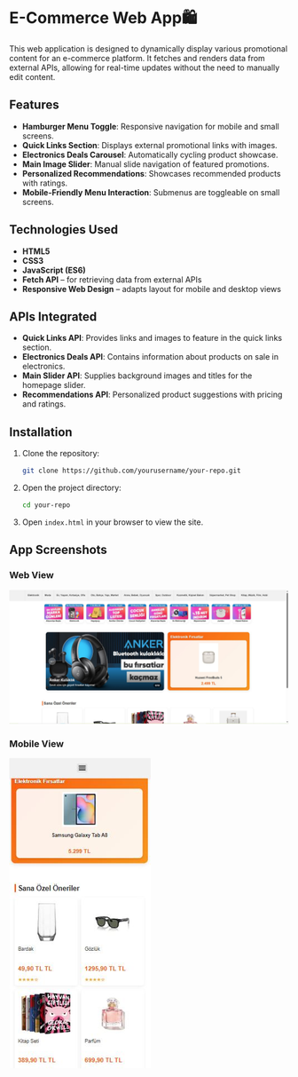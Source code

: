 
# E-Commerce Web App🛍️

This web application is designed to dynamically display various promotional content for an e-commerce platform. It fetches and renders data from external APIs, allowing for real-time updates without the need to manually edit content.

## Features

- **Hamburger Menu Toggle**: Responsive navigation for mobile and small screens.
- **Quick Links Section**: Displays external promotional links with images.
- **Electronics Deals Carousel**: Automatically cycling product showcase.
- **Main Image Slider**: Manual slide navigation of featured promotions.
- **Personalized Recommendations**: Showcases recommended products with ratings.
- **Mobile-Friendly Menu Interaction**: Submenus are toggleable on small screens.

## Technologies Used

- **HTML5**
- **CSS3**
- **JavaScript (ES6)**
- **Fetch API** – for retrieving data from external APIs
- **Responsive Web Design** – adapts layout for mobile and desktop views

## APIs Integrated

- **Quick Links API**: Provides links and images to feature in the quick links section.
- **Electronics Deals API**: Contains information about products on sale in electronics.
- **Main Slider API**: Supplies background images and titles for the homepage slider.
- **Recommendations API**: Personalized product suggestions with pricing and ratings.

## Installation

1. Clone the repository:
    ```bash
    git clone https://github.com/yourusername/your-repo.git
    ```
2. Open the project directory:
    ```bash
    cd your-repo
    ```
3. Open `index.html` in your browser to view the site.

## App Screenshots

### Web View

![Web Preview](https://github.com/NurCeylin/SE3355/blob/main/images/screenshots/web.JPG)

### Mobile View

![Mobile Preview](https://github.com/NurCeylin/SE3355/blob/main/images/screenshots/mobile.JPG)


